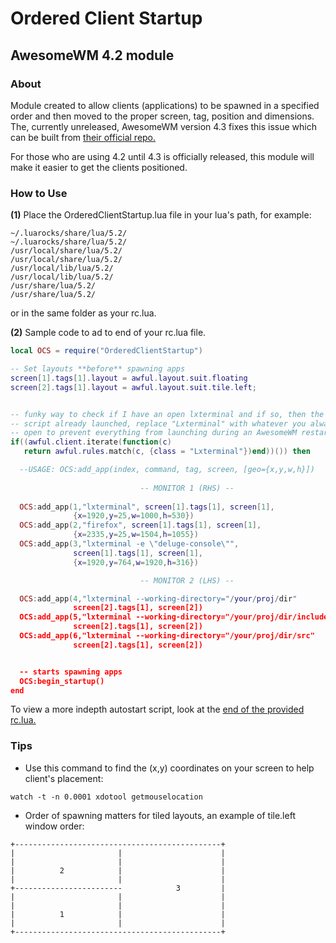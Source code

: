 # Ordered Client Startup
## AwesomeWM 4.2 module

### About

Module created to allow clients (applications) to be spawned in a specified order and then moved to the proper screen, tag, position and dimensions. The, currently unreleased, AwesomeWM version 4.3 fixes this issue which can be built from [their official repo.](https://github.com/awesomeWM/awesome)

For those who are using 4.2 until 4.3 is officially released, this module will make it easier to get the clients positioned.

### How to Use

**(1)** Place the OrderedClientStartup.lua file in your lua's path, for example:

```
~/.luarocks/share/lua/5.2/
~/.luarocks/share/lua/5.2/
/usr/local/share/lua/5.2/
/usr/local/share/lua/5.2/
/usr/local/lib/lua/5.2/
/usr/local/lib/lua/5.2/
/usr/share/lua/5.2/
/usr/share/lua/5.2/
```

or in the same folder as your rc.lua.

**(2)** Sample code to ad to end of your rc.lua file.


```lua
local OCS = require("OrderedClientStartup")

-- Set layouts **before** spawning apps
screen[1].tags[1].layout = awful.layout.suit.floating
screen[2].tags[1].layout = awful.layout.suit.tile.left;


-- funky way to check if I have an open lxterminal and if so, then the startup
-- script already launched, replace "Lxterminal" with whatever you always have
-- open to prevent everything from launching during an AwesomeWM restart
if((awful.client.iterate(function(c) 
   return awful.rules.match(c, {class = "Lxterminal"})end))()) then

  --USAGE: OCS:add_app(index, command, tag, screen, [geo={x,y,w,h}])
 
                             -- MONITOR 1 (RHS) --
                             
  OCS:add_app(1,"lxterminal", screen[1].tags[1], screen[1], 
              {x=1920,y=25,w=1000,h=530})
  OCS:add_app(2,"firefox", screen[1].tags[1], screen[1],
              {x=2335,y=25,w=1504,h=1055})
  OCS:add_app(3,"lxterminal -e \"deluge-console\"", 
              screen[1].tags[1], screen[1],
              {x=1920,y=764,w=1920,h=316})

                             -- MONITOR 2 (LHS) --

  OCS:add_app(4,"lxterminal --working-directory="/your/proj/dir"
              screen[2].tags[1], screen[2])
  OCS:add_app(5,"lxterminal --working-directory="/your/proj/dir/includes"
              screen[2].tags[1], screen[2])
  OCS:add_app(6,"lxterminal --working-directory="/your/proj/dir/src"
              screen[2].tags[1], screen[2])


  -- starts spawning apps
  OCS:begin_startup()
end
```
To view a more indepth autostart script, look at the [end of the provided rc.lua.](https://github.com/vyth/OrderedClientStartup/blob/b13bd3f7c225fa28f278c95d8251e8729b6347c1/rc.lua#L589)

### Tips

- Use this command to find the (x,y) coordinates on your screen to help client's placement:
```
watch -t -n 0.0001 xdotool getmouselocation 
```
- Order of spawning matters for tiled layouts, an example of tile.left window order:
```
+----------------------------------------------+
|                       |                      |
|                       |                      |
|          2            |                      |
|                       |                      |
+------------------------            3         |
|                       |                      |
|                       |                      |
|          1            |                      |
|                       |                      |
+----------------------------------------------+
```

